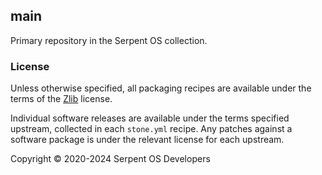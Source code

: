 ## main

Primary repository in the Serpent OS collection.

### License

Unless otherwise specified, all packaging recipes are available under
the terms of the [Zlib](https://spdx.org/licenses/Zlib.html) license.

Individual software releases are available under the terms specified
upstream, collected in each `stone.yml` recipe. Any patches against
a software package is under the relevant license for each upstream.

Copyright © 2020-2024 Serpent OS Developers

